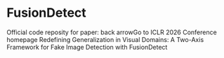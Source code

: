 # FusionDetect
Official code reposity for paper: back arrowGo to ICLR 2026 Conference homepage Redefining Generalization in Visual Domains: A Two-Axis Framework for Fake Image Detection with FusionDetect
